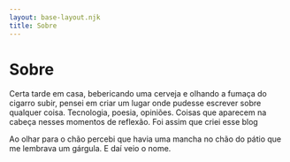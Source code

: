 ```yaml
---
layout: base-layout.njk
title: Sobre
---
```


# Sobre

Certa tarde em casa, bebericando uma cerveja e olhando a fumaça do cigarro subir, pensei em criar um lugar onde pudesse escrever sobre qualquer coisa. Tecnologia, poesia, opiniões. Coisas que aparecem na cabeça nesses momentos de reflexão. Foi assim que criei esse blog

Ao olhar para o chão percebi que havia uma mancha no chão do pátio que me lembrava um gárgula. E daí veio o nome.
